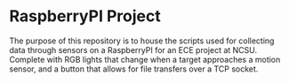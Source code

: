 # RaspberryPI Project
The purpose of this repository is to house the scripts used for collecting data through sensors on a RaspberryPI for an ECE project at NCSU. Complete with RGB lights that change when a target approaches a motion sensor, and a button that allows for file transfers over a TCP socket.
